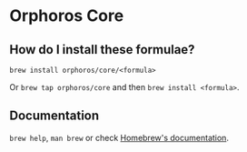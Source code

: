 # Orphoros Core

## How do I install these formulae?

`brew install orphoros/core/<formula>`

Or `brew tap orphoros/core` and then `brew install <formula>`.

## Documentation

`brew help`, `man brew` or check [Homebrew's documentation](https://docs.brew.sh).
